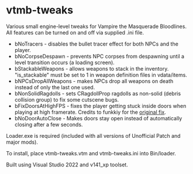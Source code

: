 # vtmb-tweaks
Various small engine-level tweaks for Vampire the Masquerade Bloodlines. All features can be turned on and off via supplied .ini file.  
* bNoTracers - disables the bullet tracer effect for both NPCs and the player.
* bNoCorpseDespawn - prevents NPC corpses from despawning until a level transition occurs (a loading screen).
* bStackableWeapons - allows weapons to stack in the inventory. "is_stackable" must be set to 1 in weapon definition files in vdata/items.
* bNPCsDropAllWeapons - makes NPCs drop all weapons on death instead of only the last one used.
* bNonSolidRagdolls - sets CRagdollProp ragdolls as non-solid (debris collision group) to fix some cutscene bugs.
* bFixDoorsAtHighFPS - fixes the player getting stuck inside doors when playing at high framerate. Credits to funkkiy for the [original fix](https://github.com/funkkiy/BloodlinesPatch).
* bNoDoorAutoClose - Makes doors stay open instead of automatically closing after a few seconds.
  
Loader.exe is required (included with all versions of Unofficial Patch and major mods).  

To install, place vtmb-tweaks.vtm and vtmb-tweaks.ini into Bin/loader.

Built using Visual Studio 2022 and v141_xp toolset.
